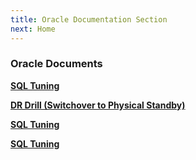 ```yaml
---
title: Oracle Documentation Section
next: Home
---
```




### Oracle Documents

[**SQL Tuning**](sql-tuning)

[**DR Drill (Switchover to Physical Standby)**](sql-tuning)

[**SQL Tuning**](sql-tuning)

[**SQL Tuning**](sql-tuning)


